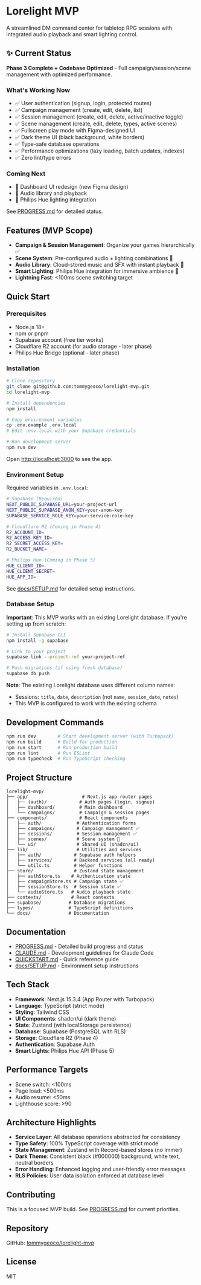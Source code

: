 # Lorelight MVP

A streamlined DM command center for tabletop RPG sessions with integrated audio playback and smart lighting control.

## ✨ Current Status

**Phase 3 Complete + Codebase Optimized** - Full campaign/session/scene management with optimized performance.

### What's Working Now
- ✅ User authentication (signup, login, protected routes)
- ✅ Campaign management (create, edit, delete, list)
- ✅ Session management (create, edit, delete, active/inactive toggle)
- ✅ Scene management (create, edit, delete, types, active scenes)
- ✅ Fullscreen play mode with Figma-designed UI
- ✅ Dark theme UI (black background, white borders)
- ✅ Type-safe database operations
- ✅ Performance optimizations (lazy loading, batch updates, indexes)
- ✅ Zero lint/type errors

### Coming Next
- 🚧 Dashboard UI redesign (new Figma design)
- 🚧 Audio library and playback
- 🚧 Philips Hue lighting integration

See [PROGRESS.md](./docs/PROGRESS.md) for detailed status.

## Features (MVP Scope)

- **Campaign & Session Management**: Organize your games hierarchically ✅
- **Scene System**: Pre-configured audio + lighting combinations 🚧
- **Audio Library**: Cloud-stored music and SFX with instant playback 🚧
- **Smart Lighting**: Philips Hue integration for immersive ambience 🚧
- **Lightning Fast**: <100ms scene switching target

## Quick Start

### Prerequisites
- Node.js 18+
- npm or pnpm
- Supabase account (free tier works)
- Cloudflare R2 account (for audio storage - later phase)
- Philips Hue Bridge (optional - later phase)

### Installation

```bash
# Clone repository
git clone git@github.com:tommygeoco/lorelight-mvp.git
cd lorelight-mvp

# Install dependencies
npm install

# Copy environment variables
cp .env.example .env.local
# Edit .env.local with your Supabase credentials

# Run development server
npm run dev
```

Open [http://localhost:3000](http://localhost:3000) to see the app.

### Environment Setup

Required variables in `.env.local`:

```bash
# Supabase (Required)
NEXT_PUBLIC_SUPABASE_URL=your-project-url
NEXT_PUBLIC_SUPABASE_ANON_KEY=your-anon-key
SUPABASE_SERVICE_ROLE_KEY=your-service-role-key

# Cloudflare R2 (Coming in Phase 4)
R2_ACCOUNT_ID=
R2_ACCESS_KEY_ID=
R2_SECRET_ACCESS_KEY=
R2_BUCKET_NAME=

# Philips Hue (Coming in Phase 5)
HUE_CLIENT_ID=
HUE_CLIENT_SECRET=
HUE_APP_ID=
```

See [docs/SETUP.md](./docs/SETUP.md) for detailed setup instructions.

### Database Setup

**Important**: This MVP works with an existing Lorelight database. If you're setting up from scratch:

```bash
# Install Supabase CLI
npm install -g supabase

# Link to your project
supabase link --project-ref your-project-ref

# Push migrations (if using fresh database)
supabase db push
```

**Note**: The existing Lorelight database uses different column names:
- Sessions: `title`, `date`, `description` (not `name`, `session_date`, `notes`)
- This MVP is configured to work with the existing schema

## Development Commands

```bash
npm run dev        # Start development server (with Turbopack)
npm run build      # Build for production
npm run start      # Run production build
npm run lint       # Run ESLint
npm run typecheck  # Run TypeScript checking
```

## Project Structure

```
lorelight-mvp/
├── app/                    # Next.js app router pages
│   ├── (auth)/            # Auth pages (login, signup)
│   ├── dashboard/         # Main dashboard
│   └── campaigns/         # Campaign & session pages
├── components/            # React components
│   ├── auth/             # Authentication forms
│   ├── campaigns/        # Campaign management ✅
│   ├── sessions/         # Session management ✅
│   ├── scenes/           # Scene system 🚧
│   └── ui/               # Shared UI (shadcn/ui)
├── lib/                  # Utilities and services
│   ├── auth/            # Supabase auth helpers
│   ├── services/        # Backend services (all ready)
│   └── utils.ts         # Helper functions
├── store/               # Zustand state management
│   ├── authStore.ts    # Authentication state
│   ├── campaignStore.ts # Campaign state ✅
│   ├── sessionStore.ts  # Session state ✅
│   └── audioStore.ts   # Audio playback state
├── contexts/           # React contexts
├── supabase/          # Database migrations
├── types/             # TypeScript definitions
└── docs/              # Documentation
```

## Documentation

- [PROGRESS.md](./docs/PROGRESS.md) - Detailed build progress and status
- [CLAUDE.md](./CLAUDE.md) - Development guidelines for Claude Code
- [QUICKSTART.md](./QUICKSTART.md) - Quick reference guide
- [docs/SETUP.md](./docs/SETUP.md) - Environment setup instructions

## Tech Stack

- **Framework**: Next.js 15.3.4 (App Router with Turbopack)
- **Language**: TypeScript (strict mode)
- **Styling**: Tailwind CSS
- **UI Components**: shadcn/ui (dark theme)
- **State**: Zustand (with localStorage persistence)
- **Database**: Supabase (PostgreSQL with RLS)
- **Storage**: Cloudflare R2 (Phase 4)
- **Authentication**: Supabase Auth
- **Smart Lights**: Philips Hue API (Phase 5)

## Performance Targets

- Scene switch: <100ms
- Page load: <500ms
- Audio resume: <50ms
- Lighthouse score: >90

## Architecture Highlights

- **Service Layer**: All database operations abstracted for consistency
- **Type Safety**: 100% TypeScript coverage with strict mode
- **State Management**: Zustand with Record-based stores (no Immer)
- **Dark Theme**: Consistent black (#000000) background, white text, neutral borders
- **Error Handling**: Enhanced logging and user-friendly error messages
- **RLS Policies**: User data isolation enforced at database level

## Contributing

This is a focused MVP build. See [PROGRESS.md](./docs/PROGRESS.md) for current priorities.

## Repository

GitHub: [tommygeoco/lorelight-mvp](https://github.com/tommygeoco/lorelight-mvp)

## License

MIT
